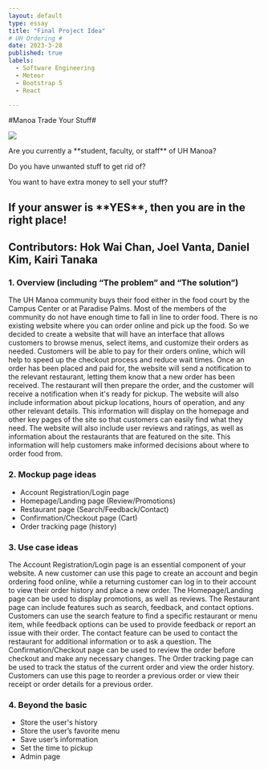 ```yaml
---
layout: default
type: essay
title: "Final Project Idea"
# UH Ordering #
date: 2023-3-28
published: true
labels:
  - Software Engineering
  - Meteor
  - Bootstrap 5
  - React

---
```

#Manoa Trade Your Stuff#



<Image src="https://manoa.hawaii.edu/wp/wp-content/uploads/2020/08/visitors-faqs-hero-1024x585.jpg">

<p>Are you currently a **student, faculty, or staff** of UH Manoa?<p>
<p>Do you have unwanted stuff to get rid of?<p>
<p>You want to have extra money to sell your stuff?<p>

<h2>If your answer is **YES**, then you are in the right place!<h2>


Contributors: Hok Wai Chan, Joel Vanta, Daniel Kim, Kairi Tanaka

### 1. Overview (including “The problem” and “The solution”) ###
The UH Manoa community buys their food either in the food court by the Campus Center or at Paradise Palms. Most of the members of the community do not have enough time to fall in line to order food. There is no existing website where you can order online and pick up the food. So we decided to create a website that will have an interface that allows customers to browse menus, select items, and customize their orders as needed. Customers will be able to pay for their orders online, which will help to speed up the checkout process and reduce wait times. Once an order has been placed and paid for, the website will send a notification to the relevant restaurant, letting them know that a new order has been received. The restaurant will then prepare the order, and the customer will receive a notification when it's ready for pickup. The website will also include information about pickup locations, hours of operation, and any other relevant details. This information will display on the homepage and other key pages of the site so that customers can easily find what they need. The website will also include user reviews and ratings, as well as information about the restaurants that are featured on the site. This information will help customers make informed decisions about where to order food from.

### 2. Mockup page ideas ###
* Account Registration/Login page
* Homepage/Landing page (Review/Promotions) 
* Restaurant page (Search/Feedback/Contact)
* Confirmation/Checkout page (Cart)
* Order tracking page (history)

### 3. Use case ideas ###
The Account Registration/Login page is an essential component of your website. A new customer can use this page to create an account and begin ordering food online, while a returning customer can log in to their account to view their order history and place a new order. The Homepage/Landing page can be used to display promotions, as well as reviews. The Restaurant page can include features such as search, feedback, and contact options. Customers can use the search feature to find a specific restaurant or menu item, while feedback options can be used to provide feedback or report an issue with their order. The contact feature can be used to contact the restaurant for additional information or to ask a question. The Confirmation/Checkout page can be used to review the order before checkout and make any necessary changes. The Order tracking page can be used to track the status of the current order and view the order history. Customers can use this page to reorder a previous order or view their receipt or order details for a previous order.

### 4. Beyond the basic ###
* Store the user's history
* Store the user’s favorite menu
* Save user’s information
* Set the time to pickup
* Admin page
